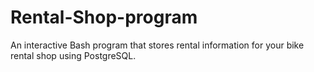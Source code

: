 # Rental-Shop-program

An interactive Bash program that stores rental information for your bike rental shop using PostgreSQL.
